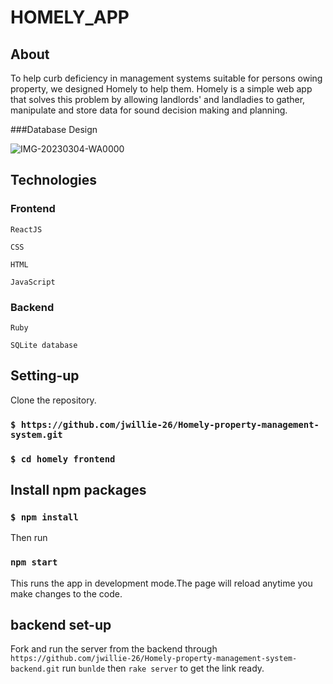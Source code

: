 # HOMELY_APP



## About
To help curb deficiency in management systems suitable for persons owing property, we designed Homely to help them. Homely is a simple web app that solves this problem by allowing landlords' and landladies to gather, manipulate and store data for sound decision making and planning.

###Database Design

![IMG-20230304-WA0000](https://user-images.githubusercontent.com/105637783/222875223-9d15db81-00c3-4108-b6c5-a5db51a52609.jpg)





## Technologies

### Frontend

`ReactJS`

`CSS`

`HTML`

`JavaScript`

### Backend

`Ruby ` 

`SQLite database`

## Setting-up
Clone the repository.

### `$ https://github.com/jwillie-26/Homely-property-management-system.git`

### `$ cd homely frontend`

## Install npm packages

### `$ npm install`



Then run
 ### `npm start`
 This runs the app in development mode.The page will reload anytime you make changes to the code.
 
 
## backend set-up

 Fork and run the server from the backend through 
`https://github.com/jwillie-26/Homely-property-management-system-backend.git`
run `bunlde` then `rake server` to get the link ready.

